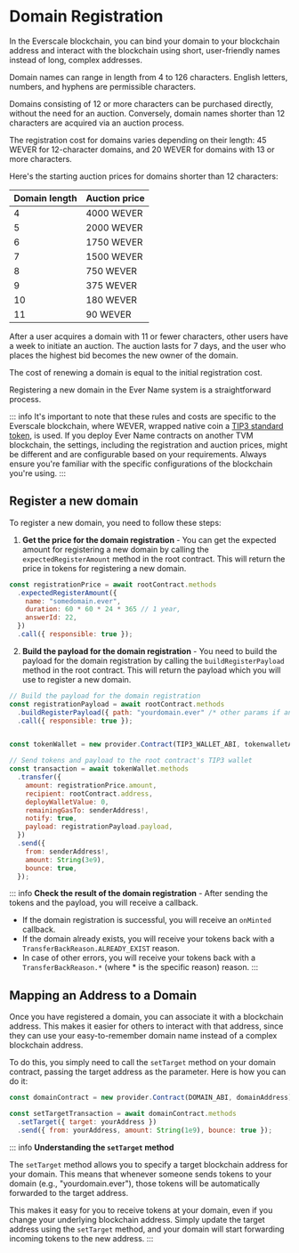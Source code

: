 # Domain Registration

In the Everscale blockchain, you can bind your domain to your blockchain address and interact with the blockchain using short, user-friendly names instead of long, complex addresses.

Domain names can range in length from 4 to 126 characters. English letters, numbers, and hyphens are permissible characters.

Domains consisting of 12 or more characters can be purchased directly, without the need for an auction. Conversely, domain names shorter than 12 characters are acquired via an auction process.

The registration cost for domains varies depending on their length: 45 WEVER for 12-character domains, and 20 WEVER for domains with 13 or more characters.

Here's the starting auction prices for domains shorter than 12 characters:

| Domain length | Auction price |
| ------------- | ------------- |
| 4             | 4000 WEVER    |
| 5             | 2000 WEVER    |
| 6             | 1750 WEVER    |
| 7             | 1500 WEVER    |
| 8             | 750 WEVER     |
| 9             | 375 WEVER     |
| 10            | 180 WEVER     |
| 11            | 90 WEVER      |

After a user acquires a domain with 11 or fewer characters, other users have a week to initiate an auction. The auction lasts for 7 days, and the user who places the highest bid becomes the new owner of the domain.

The cost of renewing a domain is equal to the initial registration cost.

Registering a new domain in the Ever Name system is a straightforward process.

::: info
It's important to note that these rules and costs are specific to the Everscale blockchain, where WEVER, wrapped native coin a [TIP3 standard token](https://docs.everscale.network/standard/TIP-3), is used. If you deploy Ever Name contracts on another TVM blockchain, the settings, including the registration and auction prices, might be different and are configurable based on your requirements. Always ensure you're familiar with the specific configurations of the blockchain you're using.
:::

## Register a new domain

To register a new domain, you need to follow these steps:

1. **Get the price for the domain registration** - You can get the expected amount for registering a new domain by calling the `expectedRegisterAmount` method in the root contract. This will return the price in tokens for registering a new domain.

```javascript
const registrationPrice = await rootContract.methods
  .expectedRegisterAmount({
    name: "somedomain.ever",
    duration: 60 * 60 * 24 * 365 // 1 year,
    answerId: 22,
  })
  .call({ responsible: true });
```

<GetRegistrationPrice />

2. **Build the payload for the domain registration** - You need to build the payload for the domain registration by calling the `buildRegisterPayload` method in the root contract. This will return the payload which you will use to register a new domain.

```javascript
// Build the payload for the domain registration
const registrationPayload = await rootContract.methods
  .buildRegisterPayload({ path: "yourdomain.ever" /* other params if any */ })
  .call({ responsible: true });


const tokenWallet = new provider.Contract(TIP3_WALLET_ABI, tokenwalletAddress);

// Send tokens and payload to the root contract's TIP3 wallet
const transaction = await tokenWallet.methods
  .transfer({
    amount: registrationPrice.amount,
    recipient: rootContract.address,
    deployWalletValue: 0,
    remainingGasTo: senderAddress!,
    notify: true,
    payload: registrationPayload.payload,
  })
  .send({
    from: senderAddress!,
    amount: String(3e9),
    bounce: true,
  });
```

<DomainRegistration />

::: info
**Check the result of the domain registration** - After sending the tokens and the payload, you will receive a callback.

- If the domain registration is successful, you will receive an `onMinted` callback.
- If the domain already exists, you will receive your tokens back with a `TransferBackReason.ALREADY_EXIST` reason.
- In case of other errors, you will receive your tokens back with a `TransferBackReason.*` (where \* is the specific reason) reason.
  :::

## Mapping an Address to a Domain

Once you have registered a domain, you can associate it with a blockchain address. This makes it easier for others to interact with that address, since they can use your easy-to-remember domain name instead of a complex blockchain address.

To do this, you simply need to call the `setTarget` method on your domain contract, passing the target address as the parameter. Here is how you can do it:

```javascript
const domainContract = new provider.Contract(DOMAIN_ABI, domainAddress);

const setTargetTransaction = await domainContract.methods
  .setTarget({ target: yourAddress })
  .send({ from: yourAddress, amount: String(1e9), bounce: true });
```

<SetTarget />

::: info
**Understanding the `setTarget` method**

The `setTarget` method allows you to specify a target blockchain address for your domain. This means that whenever someone sends tokens to your domain (e.g., "yourdomain.ever"), those tokens will be automatically forwarded to the target address.

This makes it easy for you to receive tokens at your domain, even if you change your underlying blockchain address. Simply update the target address using the `setTarget` method, and your domain will start forwarding incoming tokens to the new address.
:::
